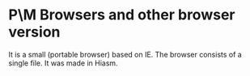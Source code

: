 # P\M Browsers and other browser version
It is a small (portable browser) based on IE. The browser consists of a single file. It was made in Hiasm.
